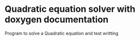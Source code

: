# Quadratic equation solver with doxygen documentation
Program to solve a Quadratic equation and test writting